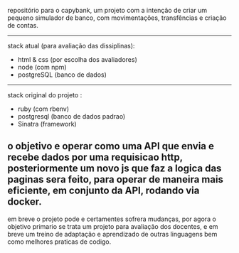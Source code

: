 repositório para o capybank, um projeto com a intenção de criar um pequeno simulador de banco, com movimentações, transfências e criação de contas.
________________________________________________________________________________________________________________________
stack atual (para avaliação das dissiplinas): 

- html & css (por escolha dos avaliadores)
- node (com npm)
- postgreSQL (banco de dados)
------------------------------------------------------------------------------------------------------------------------
stack original do projeto :
- ruby (com rbenv)
- postgresql (banco de dados padrao)
- Sinatra (framework)

o objetivo e operar como uma API que envia e recebe dados por uma requisicao http, posteriormente um novo js que faz a logica das paginas sera feito, para operar de maneira mais eficiente, em conjunto da API, rodando via docker.
------------------------------------------------------------------------------------------------------------------------
em breve o projeto pode e certamentes sofrera mudanças, por agora o objetivo primario se trata um projeto para avaliação
dos docentes, e em breve um treino de adaptação e aprendizado de outras linguagens bem como melhores praticas de codigo.

